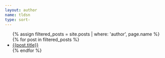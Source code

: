 ```yaml
---
layout: author
name: tldsn
type: sort-
---
```


<!-- <div class="page clearfix" post>
  <div class="left">

  </div>
</div> -->

<div class="page clearfix" post>
      <!-- <h2>{{ page.name }}</h2> -->
      <ul>
        {% assign filtered_posts = site.posts | where: 'author', page.name %}
        {% for post in filtered_posts %}
          <li><a href="{{post.url}}">{{post.title}}</a></li>
        {% endfor %}
      </ul>
</div>